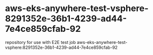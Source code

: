 # aws-eks-anywhere-test-vsphere-8291352e-36b1-4239-ad44-7e4ce859cfab-92
repository for use with E2E test job aws-eks-anywhere-test-vsphere:8291352e-36b1-4239-ad44-7e4ce859cfab-92
